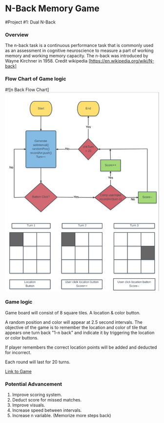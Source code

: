 # N-Back Memory Game

#Project #1: Dual N-Back

### Overview

The n-back task is a continuous performance task that is commonly used as an assessment in cognitive neuroscience to measure a part of working memory and working memory capacity. The n-back was introduced by Wayne Kirchner in 1958. Credit wikipedia [https://en.wikipedia.org/wiki/N-back]

### Flow Chart of Game logic
#![n Back Flow Chart]
<img src="/img/N-Back Flow Chart.png"/>

### Game logic

Game board will consist of 8 square tiles. A location & color button.

A random position and color will appear at 2.5 second intervals. The objective of the game is to remember the location and color of tile that appears one turn back "1-n back" and indicate it by triggering the location or color buttons.  

If player remembers the correct location points will be added and deducted for incorrect.

Each round will last for 20 turns.

[Link to Game](https://subutai1175.github.io/project-1/)

### Potential Advancement
1. Improve scoring system.
2. Deduct score for missed matches.
3. Improve visuals.
4. Increase speed between intervals.
5. Increase n variable. (Memorize more steps back)

### 
